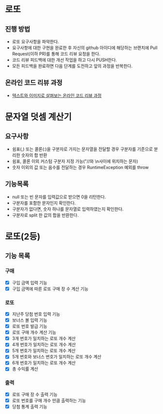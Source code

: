 # 로또
## 진행 방법
* 로또 요구사항을 파악한다.
* 요구사항에 대한 구현을 완료한 후 자신의 github 아이디에 해당하는 브랜치에 Pull Request(이하 PR)를 통해 코드 리뷰 요청을 한다.
* 코드 리뷰 피드백에 대한 개선 작업을 하고 다시 PUSH한다.
* 모든 피드백을 완료하면 다음 단계를 도전하고 앞의 과정을 반복한다.

## 온라인 코드 리뷰 과정
* [텍스트와 이미지로 살펴보는 온라인 코드 리뷰 과정](https://github.com/next-step/nextstep-docs/tree/master/codereview)

# 문자열 덧셈 계산기
## 요구사항
* 쉼표(,) 또는 콜론(:)을 구분자로 가지는 문자열을 전달할 경우 구분자를 기준으로 분리한 숫자의 합 반환
* 쉼표, 콜론 이외 커스텀 구분자 지정 가능("//와 \n사이에 위치하는 문자)
* 숫자 이외의 값 또는 음수를 전달하는 경우 RuntimeException 예외를 throw

## 기능목록
* null 또는 빈 문자를 입력값으로 받으면 0을 리턴한다.
* 구분자를 포함한 문자인지 확인한다.
* 구분자가 없다면, 숫자 하나를 문자열로 입력하였는지 확인한다.
* 구분자로 split 한 값의 합을 반환한다.

# 로또(2등)
## 기능 목록
### 구매
* [x] 구입 금액 입력 기능
* [x] 구입 금액에 따른 로또 구매 장 수 계산 기능

### 로또
* [x] 지난주 당첨 번호 입력 기능
* [x] 보너스 볼 입력 기능
* [x] 로또 번호 발급 기능
* [x] 로또 구매 개수 계산 기능
* [x] 3개 번호가 일치하는 로또 개수 계산
* [x] 4개 번호가 일치하는 로또 개수 계산
* [x] 5개 번호가 일치하는 로또 개수 계산
* [x] 5개 번호와 보너스 번호가 일치하는 로또 개수 계산
* [x] 6개 번호가 일치하는 로또 개수 계산
* [x] 총 수익률 계산

### 출력
* [x] 로또 구매 장 수 출력 기능
* [x] 로또 번호를 구매 개수 만큼 출력하는 기능 
* [x] 당첨 통계 출력 기능